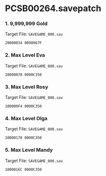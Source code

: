 # PCSB00264.savepatch

### 1. 9,999,999 Gold

Target File: `SAVEGAME_000.sav`

```
20000034 0098967F
```

### 2. Max Level Eva

Target File: `SAVEGAME_000.sav`

```
10000078 0000C350
```

### 3. Max Level Rosy

Target File: `SAVEGAME_000.sav`

```
100000F4 0000C350
```

### 4. Max Level Olga

Target File: `SAVEGAME_000.sav`

```
10000170 0000C350
```

### 5. Max Level Mandy

Target File: `SAVEGAME_000.sav`

```
100001EC 0000C350
```

